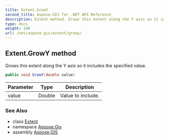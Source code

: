 ```yaml
---
title: Extent.GrowY
second_title: Aspose.GIS for .NET API Reference
description: Extent method. Grows this extent along the Y axis so it includes the specified value
type: docs
weight: 180
url: /net/aspose.gis/extent/growy/
---
```

## Extent.GrowY method

Grows this extent along the Y axis so it includes the specified value.

```csharp
public void GrowY(double value)
```

| Parameter | Type | Description |
| --- | --- | --- |
| value | Double | Value to include. |

### See Also

* class [Extent](../)
* namespace [Aspose.Gis](../../extent/)
* assembly [Aspose.GIS](../../../)


